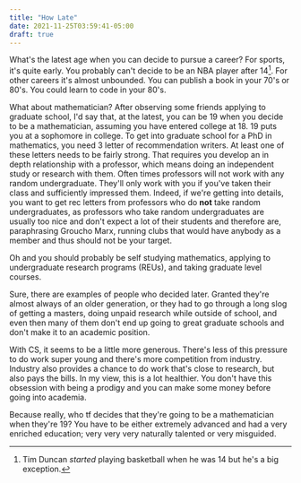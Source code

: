 ```yaml
---
title: "How Late"
date: 2021-11-25T03:59:41-05:00
draft: true
---
```


What's the latest age when you can decide to pursue a career? For
sports, it's quite early. You probably can't decide to be an NBA
player after 14[^1]. For other careers it's almost unbounded. You can
publish a book in your 70's or 80's. You could learn to code in
your 80's.

[^1]: Tim Duncan *started* playing basketball when he was 14 but he's
    a big exception.

What about mathematician? After observing some friends applying to
graduate school, I'd say that, at the latest, you can be 19 when you
decide to be a mathematician, assuming you have entered college
at 18. 19 puts you at a sophomore in college. To get into graduate
school for a PhD in mathematics, you need 3 letter of recommendation
writers. At least one of these letters needs to be fairly strong. That
requires you develop an in depth relationship with a professor, which
means doing an independent study or research with them. Often times
professors will not work with any random undergraduate. They'll only
work with you if you've taken their class and sufficiently impressed
them. Indeed, if we're getting into details, you want to get rec
letters from professors who do **not** take random undergraduates, as
professors who take random undergraduates are usually too nice and
don't expect a lot of their students and therefore are, paraphrasing
Groucho Marx, running clubs that would have anybody as a member and
thus should not be your target.

Oh and you should probably be self studying mathematics, applying to
undergraduate research programs (REUs), and taking graduate level
courses.

Sure, there are examples of people who decided later. Granted they're
almost always of an older generation, or they had to go through a long
slog of getting a masters, doing unpaid research while outside of
school, and even then many of them don't end up going to great
graduate schools and don't make it to an academic position.

With CS, it seems to be a little more generous. There's less of this
pressure to do work super young and there's more competition from
industry. Industry also provides a chance to do work that's close to
research, but also pays the bills. In my view, this is a lot
healthier. You don't have this obsession with being a prodigy and you
can make some money before going into academia.

Because really, who tf decides that they're going to be a
mathematician when they're 19? You have to be either extremely
advanced and had a very enriched education; very very very naturally
talented or very misguided.

